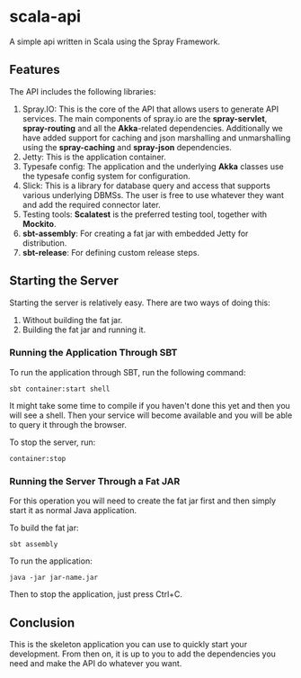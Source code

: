 scala-api
=========

A simple api written in Scala using the Spray Framework.

Features
--------

The API includes the following libraries:

1.  Spray.IO: This is the core of the API that allows users to generate API services.
    The main components of spray.io are the **spray-servlet**, **spray-routing** and all the **Akka**-related dependencies.
    Additionally we have added support for caching and json marshalling and unmarshalling using the **spray-caching** and **spray-json** dependencies.
2.  Jetty: This is the application container.
3.  Typesafe config: The application and the underlying **Akka** classes use the typesafe config system for configuration.
4.  Slick: This is a library for database query and access that supports various underlying DBMSs. The user is free to use whatever they want and add the required connector later.
5.  Testing tools: **Scalatest** is the preferred testing tool, together with **Mockito**.
6.  **sbt-assembly**: For creating a fat jar with embedded Jetty for distribution.
7.  **sbt-release**: For defining custom release steps.

Starting the Server
-------------------

Starting the server is relatively easy. There are two ways of doing this:

1.  Without building the fat jar.
2.  Building the fat jar and running it.

### Running the Application Through SBT

To run the application through SBT, run the following command:

    sbt container:start shell

It might take some time to compile if you haven't done this yet and then you will see a shell. Then your service will become available and you will be able to query it through the browser.

To stop the server, run:

    container:stop

### Running the Server Through a Fat JAR

For this operation you will need to create the fat jar first and then simply start it as normal Java application.

To build the fat jar:

    sbt assembly

To run the application:

    java -jar jar-name.jar

Then to stop the application, just press Ctrl+C.

Conclusion
----------

This is the skeleton application you can use to quickly start your development. From then on, it is up to you to add the dependencies you need and make the API do whatever you want.

